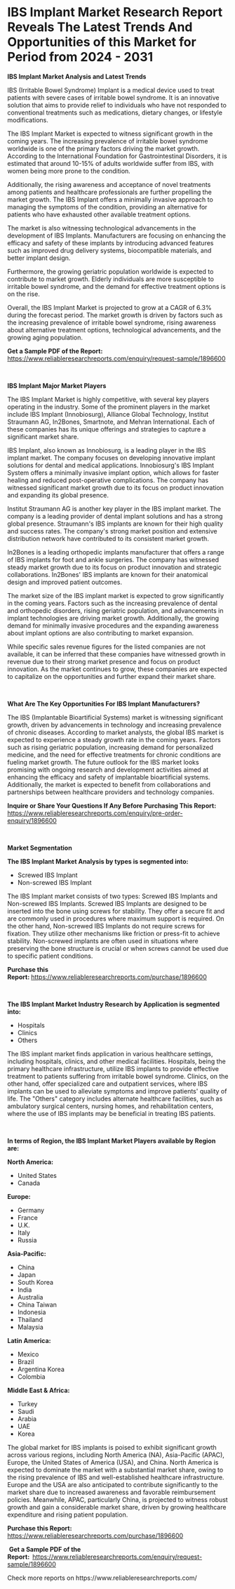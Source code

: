 <p><h1>IBS Implant Market Research Report Reveals The Latest Trends And Opportunities of this Market for Period from 2024 - 2031</h1></p><p><strong>IBS Implant Market Analysis and Latest Trends</strong></p>
<p><p>IBS (Irritable Bowel Syndrome) Implant is a medical device used to treat patients with severe cases of irritable bowel syndrome. It is an innovative solution that aims to provide relief to individuals who have not responded to conventional treatments such as medications, dietary changes, or lifestyle modifications.</p><p>The IBS Implant Market is expected to witness significant growth in the coming years. The increasing prevalence of irritable bowel syndrome worldwide is one of the primary factors driving the market growth. According to the International Foundation for Gastrointestinal Disorders, it is estimated that around 10-15% of adults worldwide suffer from IBS, with women being more prone to the condition.</p><p>Additionally, the rising awareness and acceptance of novel treatments among patients and healthcare professionals are further propelling the market growth. The IBS Implant offers a minimally invasive approach to managing the symptoms of the condition, providing an alternative for patients who have exhausted other available treatment options.</p><p>The market is also witnessing technological advancements in the development of IBS Implants. Manufacturers are focusing on enhancing the efficacy and safety of these implants by introducing advanced features such as improved drug delivery systems, biocompatible materials, and better implant design.</p><p>Furthermore, the growing geriatric population worldwide is expected to contribute to market growth. Elderly individuals are more susceptible to irritable bowel syndrome, and the demand for effective treatment options is on the rise.</p><p>Overall, the IBS Implant Market is projected to grow at a CAGR of 6.3% during the forecast period. The market growth is driven by factors such as the increasing prevalence of irritable bowel syndrome, rising awareness about alternative treatment options, technological advancements, and the growing aging population.</p></p>
<p><strong>Get a Sample PDF of the Report:&nbsp;</strong> <a href="https://www.reliableresearchreports.com/enquiry/request-sample/1896600">https://www.reliableresearchreports.com/enquiry/request-sample/1896600</a></p>
<p>&nbsp;</p>
<p><strong>IBS Implant Major Market Players</strong></p>
<p><p>The IBS Implant Market is highly competitive, with several key players operating in the industry. Some of the prominent players in the market include IBS Implant (Innobiosurg), Alliance Global Technology, Institut Straumann AG, In2Bones, Smartnote, and Mehran International. Each of these companies has its unique offerings and strategies to capture a significant market share.</p><p>IBS Implant, also known as Innobiosurg, is a leading player in the IBS implant market. The company focuses on developing innovative implant solutions for dental and medical applications. Innobiosurg's IBS Implant System offers a minimally invasive implant option, which allows for faster healing and reduced post-operative complications. The company has witnessed significant market growth due to its focus on product innovation and expanding its global presence.</p><p>Institut Straumann AG is another key player in the IBS implant market. The company is a leading provider of dental implant solutions and has a strong global presence. Straumann's IBS implants are known for their high quality and success rates. The company's strong market position and extensive distribution network have contributed to its consistent market growth.</p><p>In2Bones is a leading orthopedic implants manufacturer that offers a range of IBS implants for foot and ankle surgeries. The company has witnessed steady market growth due to its focus on product innovation and strategic collaborations. In2Bones' IBS implants are known for their anatomical design and improved patient outcomes.</p><p>The market size of the IBS implant market is expected to grow significantly in the coming years. Factors such as the increasing prevalence of dental and orthopedic disorders, rising geriatric population, and advancements in implant technologies are driving market growth. Additionally, the growing demand for minimally invasive procedures and the expanding awareness about implant options are also contributing to market expansion.</p><p>While specific sales revenue figures for the listed companies are not available, it can be inferred that these companies have witnessed growth in revenue due to their strong market presence and focus on product innovation. As the market continues to grow, these companies are expected to capitalize on the opportunities and further expand their market share.</p></p>
<p>&nbsp;</p>
<p><strong>What Are The Key Opportunities For IBS Implant Manufacturers?</strong></p>
<p><p>The IBS (Implantable Bioartificial Systems) market is witnessing significant growth, driven by advancements in technology and increasing prevalence of chronic diseases. According to market analysts, the global IBS market is expected to experience a steady growth rate in the coming years. Factors such as rising geriatric population, increasing demand for personalized medicine, and the need for effective treatments for chronic conditions are fueling market growth. The future outlook for the IBS market looks promising with ongoing research and development activities aimed at enhancing the efficacy and safety of implantable bioartificial systems. Additionally, the market is expected to benefit from collaborations and partnerships between healthcare providers and technology companies.</p></p>
<p><strong>Inquire or Share Your Questions If Any Before Purchasing This Report:</strong> <a href="https://www.reliableresearchreports.com/enquiry/pre-order-enquiry/1896600">https://www.reliableresearchreports.com/enquiry/pre-order-enquiry/1896600</a></p>
<p>&nbsp;</p>
<p><strong>Market Segmentation</strong></p>
<p><strong>The IBS Implant Market Analysis by types is segmented into:</strong></p>
<p><ul><li>Screwed IBS Implant</li><li>Non-screwed IBS Implant</li></ul></p>
<p><p>The IBS Implant market consists of two types: Screwed IBS Implants and Non-screwed IBS Implants. Screwed IBS Implants are designed to be inserted into the bone using screws for stability. They offer a secure fit and are commonly used in procedures where maximum support is required. On the other hand, Non-screwed IBS Implants do not require screws for fixation. They utilize other mechanisms like friction or press-fit to achieve stability. Non-screwed implants are often used in situations where preserving the bone structure is crucial or when screws cannot be used due to specific patient conditions.</p></p>
<p><strong>Purchase this Report:&nbsp;</strong><a href="https://www.reliableresearchreports.com/purchase/1896600">https://www.reliableresearchreports.com/purchase/1896600</a></p>
<p>&nbsp;</p>
<p><strong>The IBS Implant Market Industry Research by Application is segmented into:</strong></p>
<p><ul><li>Hospitals</li><li>Clinics</li><li>Others</li></ul></p>
<p><p>The IBS implant market finds application in various healthcare settings, including hospitals, clinics, and other medical facilities. Hospitals, being the primary healthcare infrastructure, utilize IBS implants to provide effective treatment to patients suffering from irritable bowel syndrome. Clinics, on the other hand, offer specialized care and outpatient services, where IBS implants can be used to alleviate symptoms and improve patients' quality of life. The "Others" category includes alternate healthcare facilities, such as ambulatory surgical centers, nursing homes, and rehabilitation centers, where the use of IBS implants may be beneficial in treating IBS patients.</p></p>
<p>&nbsp;</p>
<p><strong>In terms of Region, the IBS Implant Market Players available by Region are:</strong></p>
<p>
    <p> <strong> North America: </strong>
        <ul>
            <li>United States</li>
            <li>Canada</li>
        </ul>
        </p> 
    <p> <strong> Europe: </strong>
        <ul>
            <li>Germany</li>
            <li>France</li>
            <li>U.K.</li>
            <li>Italy</li>
            <li>Russia</li>
        </ul>
        </p> 
    <p> <strong> Asia-Pacific: </strong>
        <ul>
            <li>China</li>
            <li>Japan</li>
            <li>South Korea</li>
            <li>India</li>
            <li>Australia</li>
            <li>China Taiwan</li>
            <li>Indonesia</li>
            <li>Thailand</li>
            <li>Malaysia</li>
        </ul>
        </p> 
    <p> <strong> Latin America: </strong>
        <ul>
            <li>Mexico</li>
            <li>Brazil</li>
            <li>Argentina Korea</li>
            <li>Colombia</li>
        </ul>
        </p> 
    <p> <strong> Middle East & Africa: </strong>
        <ul>
            <li>Turkey</li>
            <li>Saudi</li>
            <li>Arabia</li>
            <li>UAE</li>
            <li>Korea</li>
        </ul>
    </p>
    </p>
<p><p>The global market for IBS implants is poised to exhibit significant growth across various regions, including North America (NA), Asia-Pacific (APAC), Europe, the United States of America (USA), and China. North America is expected to dominate the market with a substantial market share, owing to the rising prevalence of IBS and well-established healthcare infrastructure. Europe and the USA are also anticipated to contribute significantly to the market share due to increased awareness and favorable reimbursement policies. Meanwhile, APAC, particularly China, is projected to witness robust growth and gain a considerable market share, driven by growing healthcare expenditure and rising patient population.</p></p>
<p><strong>Purchase this Report: </strong><a href="https://www.reliableresearchreports.com/purchase/1896600">https://www.reliableresearchreports.com/purchase/1896600</a></p>
<p>&nbsp;<strong>Get a Sample PDF of the Report:&nbsp;&nbsp;</strong><a href="https://www.reliableresearchreports.com/enquiry/request-sample/1896600">https://www.reliableresearchreports.com/enquiry/request-sample/1896600</a></p>
<p><strong></strong></p>
<p>Check more reports on https://www.reliableresearchreports.com/</p>